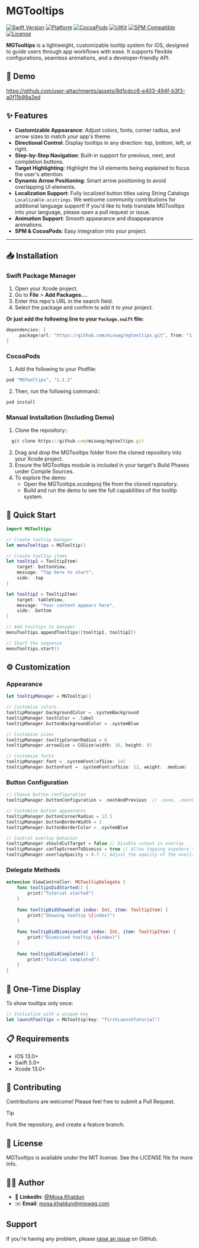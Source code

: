 # MGTooltips

[![Swift Version](https://img.shields.io/badge/swift-5.0-orange)](https://swift.org)
[![Platform](https://img.shields.io/badge/platform-iOS-orange)](https://developer.apple.com/ios/)
[![CocoaPods](https://img.shields.io/cocoapods/v/MGTooltips)](https://cocoapods.org/pods/MGTooltips)
[![UIKit](https://img.shields.io/badge/UIKit-compatible-orange)](https://developer.apple.com/documentation/uikit)
[![SPM Compatible](https://img.shields.io/badge/SPM-compatible-brightgreen)](https://swift.org/package-manager/)
[![License](https://img.shields.io/badge/license-MIT-blue)](https://opensource.org/licenses/MIT)

**MGTooltips** is a lightweight, customizable tooltip system for iOS, designed to guide users through app workflows with ease. It supports flexible configurations, seamless animations, and a developer-friendly API.

## 📱 Demo 

https://github.com/user-attachments/assets/8d1cdcc6-e403-494f-b3f3-a0f11b98a3ed

## ✨ Features

- **Customizable Appearance**: Adjust colors, fonts, corner radius, and arrow sizes to match your app's theme.
- **Directional Control**: Display tooltips in any direction: top, bottom, left, or right.
- **Step-by-Step Navigation**: Built-in support for previous, next, and completion buttons.
- **Target Highlighting**: Highlight the UI elements being explained to focus the user's attention.
- **Dynamic Arrow Positioning**: Smart arrow positioning to avoid overlapping UI elements.
- **Localization Support**: Fully localized button titles using String Catalogs `Localizable.xcstrings`. We welcome community contributions for additional language support! If you'd like to help translate MGTooltips into your language, please open a pull request or issue.
- **Animation Support**: Smooth appearance and disappearance animations.
- **SPM & CocoaPods**: Easy integration into your project.  

---

## 📥 Installation

### Swift Package Manager
1. Open your Xcode project.
2. Go to **File** > **Add Packages...**.
3. Enter this repo's URL in the search field.
4. Select the package and confirm to add it to your project.

**Or just add the following line to your `Package.swift` file:**

```swift
dependencies: [
    .package(url: "https://github.com/miswag/mgtooltips.git", from: "1.1.1")
]
```

### CocoaPods

1. Add the following to your Podfile:

```ruby
pod "MGTooltips", "1.1.1"
```

2. Then, run the following command::
```ruby
pod install
```

### Manual Installation (Including Demo)
1. Clone the repository::
```ruby
  git clone https://github.com/miswag/mgtooltips.git
```
2. Drag and drop the MGTooltips folder from the cloned repository into your Xcode project.
3. Ensure the MGTooltips module is included in your target's Build Phases under Compile Sources.
4. To explore the demo:
   - Open the MGTooltips.xcodeproj file from the cloned repository.
   - Build and run the demo to see the full capabilities of the tooltip system.

## 🚀 Quick Start

```swift
import MGTooltips

// Create tooltip manager
let menuTooltips = MGTooltip()

// Create tooltip items
let tooltip1 = TooltipItem(
    target: buttonView,
    message: "Tap here to start",
    side: .top
)

let tooltip2 = TooltipItem(
    target: tableView,
    message: "Your content appears here",
    side: .bottom
)

// Add tooltips to manager
menuTooltips.appendTooltips([tooltip1, tooltip2])

// Start the sequence
menuTooltips.start()
```

## ⚙️ Customization

### Appearance

```swift
let tooltipManager = MGTooltip()

// Customize colors
tooltipManager.backgroundColor = .systemBackground
tooltipManager.textColor = .label
tooltipManager.buttonBackgroundColor = .systemBlue

// Customize sizes
tooltipManager.tooltipCornerRadius = 8
tooltipManager.arrowSize = CGSize(width: 16, height: 8)

// Customize fonts
tooltipManager.font = .systemFont(ofSize: 14)
tooltipManager.buttonFont = .systemFont(ofSize: 12, weight: .medium)
```

### Button Configuration

```swift
// Choose button configuration
tooltipManager.buttonConfiguration = .nextAndPrevious  // .none, .nextOnly

// Customize button appearance
tooltipManager.buttonCornerRadius = 12.5
tooltipManager.buttonBorderWidth = 1
tooltipManager.buttonBorderColor = .systemBlue

// Control overlay behavior
tooltipManager.shouldCutTarget = false // Disable cutout in overlay
tooltipManager.canTapScreenToDismiss = true // Allow tapping anywhere to proceed
tooltipManager.overlayOpacity = 0.7 // Adjust the opacity of the overlay
```

### Delegate Methods

```swift
extension ViewController: MGTooltipDelegate {
    func tooltipsDidStarted() {
        print("Tutorial started")
    }
    
    func tooltipDidShowed(at index: Int, item: TooltipItem) {
        print("Showing tooltip \(index)")
    }
    
    func tooltipDidDismissed(at index: Int, item: TooltipItem) {
        print("Dismissed tooltip \(index)")
    }
    
    func tooltipsDidCompleted() {
        print("Tutorial completed")
    }
}
```

## 🔄 One-Time Display

To show tooltips only once:

```swift
// Initialize with a unique key
let launchTooltips = MGTooltip(key: "firstLaunchTutorial")
```

## 📋 Requirements

- iOS 13.0+
- Swift 5.0+
- Xcode 13.0+

## 🤝 Contributing

Contributions are welcome! Please feel free to submit a Pull Request.
> [!TIP]
> Fork the repository, and create a feature branch.

## 📄 License

MGTooltips is available under the MIT license. See the LICENSE file for more info.

## 👨‍💻 Author

- 🔗 **LinkedIn**: [@Mosa Khaldun](https://linkedin.com/in/mosakh)  
- ✉️ **Email**: mosa.khaldun@miswag.com

## Support

If you're having any problem, please [raise an issue](https://github.com/miswag/mgtooltips/issues/new) on GitHub.
